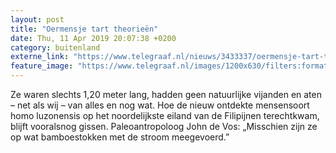 ```yaml
---
layout: post
title: "Oermensje tart theorieën"
date: Thu, 11 Apr 2019 20:07:38 +0200
category: buitenland
externe_link: "https://www.telegraaf.nl/nieuws/3433337/oermensje-tart-theorieen"
feature_image: "https://www.telegraaf.nl/images/1200x630/filters:format(jpeg):quality(80)/cdn-kiosk-api.telegraaf.nl/521c2f8a-5cb3-11e9-ac91-02d2fb1aa1d7.jpg"
---
```


<p class="intro">Ze waren slechts 1,20 meter lang, hadden geen natuurlijke vijanden en aten – net als wij – van alles en nog wat. Hoe de nieuw ontdekte mensensoort homo luzonensis op het noordelijkste eiland van de Filipijnen terechtkwam, blijft vooralsnog gissen. Paleoantropoloog John de Vos: „Misschien zijn ze op wat bamboestokken met de stroom meegevoerd.”</p>
